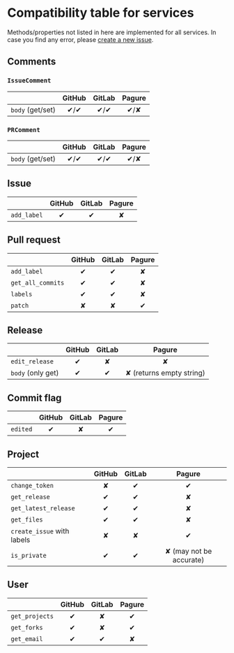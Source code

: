 # Compatibility table for services

Methods/properties not listed in here are implemented for all services.
In case you find any error, please [create a new issue](https://github.com/packit-service/ogr/issues/new).

## Comments

### `IssueComment`

|                  | GitHub | GitLab | Pagure |
| ---------------- | :----: | :----: | :----: |
| `body` (get/set) |  ✔/✔   |  ✔/✔   |  ✔/✘   |

### `PRComment`

|                  | GitHub | GitLab | Pagure |
| ---------------- | :----: | :----: | :----: |
| `body` (get/set) |  ✔/✔   |  ✔/✔   |  ✔/✘   |

## Issue

|             | GitHub | GitLab | Pagure |
| ----------- | :----: | :----: | :----: |
| `add_label` |   ✔    |   ✔    |   ✘    |

## Pull request

|                   | GitHub | GitLab | Pagure |
| ----------------- | :----: | :----: | :----: |
| `add_label`       |   ✔    |   ✔    |   ✘    |
| `get_all_commits` |   ✔    |   ✔    |   ✘    |
| `labels`          |   ✔    |   ✔    |   ✘    |
| `patch`           |   ✘    |   ✘    |   ✔    |

## Release

|                   | GitHub | GitLab |          Pagure          |
| ----------------- | :----: | :----: | :----------------------: |
| `edit_release`    |   ✔    |   ✘    |            ✘             |
| `body` (only get) |   ✔    |   ✔    | ✘ (returns empty string) |

## Commit flag

|          | GitHub | GitLab | Pagure |
| -------- | :----: | :----: | :----: |
| `edited` |   ✔    |   ✘    |   ✔    |

## Project

|                            | GitHub | GitLab |         Pagure          |
| -------------------------- | :----: | :----: | :---------------------: |
| `change_token`             |   ✘    |   ✔    |            ✔            |
| `get_release`              |   ✔    |   ✔    |            ✘            |
| `get_latest_release`       |   ✔    |   ✔    |            ✘            |
| `get_files`                |   ✔    |   ✔    |            ✘            |
| `create_issue` with labels |   ✘    |   ✘    |            ✔            |
| `is_private`               |   ✔    |   ✔    | ✘ (may not be accurate) |

## User

|                | GitHub | GitLab | Pagure |
| -------------- | :----: | :----: | :----: |
| `get_projects` |   ✔    |   ✘    |   ✔    |
| `get_forks`    |   ✔    |   ✘    |   ✔    |
| `get_email`    |   ✔    |   ✔    |   ✘    |
